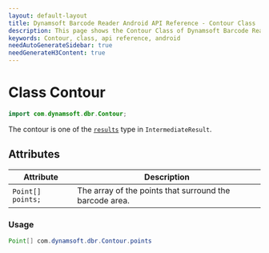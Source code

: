 ```yaml
---
layout: default-layout
title: Dynamsoft Barcode Reader Android API Reference - Contour Class
description: This page shows the Contour Class of Dynamsoft Barcode Reader for Android SDK.
keywords: Contour, class, api reference, android
needAutoGenerateSidebar: true
needGenerateH3Content: true
---
```



# Class Contour

```java
import com.dynamsoft.dbr.Contour;
```

The contour is one of the [`results`](auxiliary-IntermediateResult.md#results) type in `IntermediateResult`.

## Attributes
  
| Attribute | Description |
|---------- | ----------- |
| `Point[] points;` | The array of the points that surround the barcode area. |
  
### Usage

```java
Point[] com.dynamsoft.dbr.Contour.points
```  

